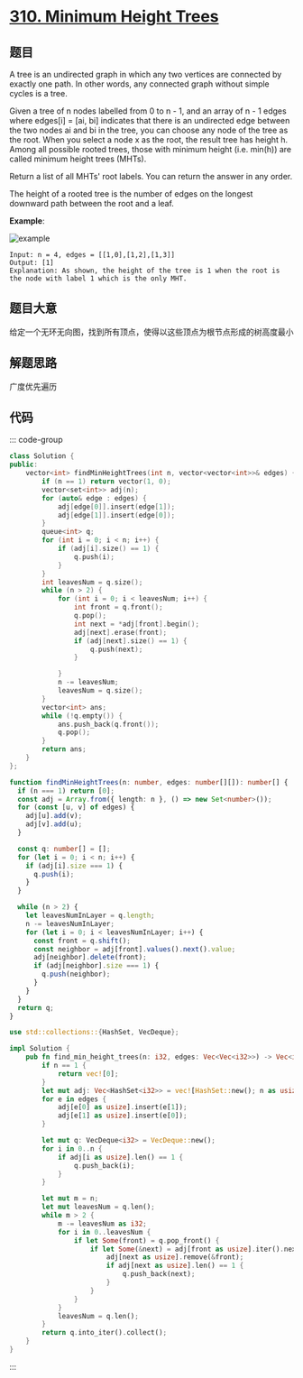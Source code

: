 # [310. Minimum Height Trees](https://leetcode.cn/problems/minimum-height-trees/description/)


## 题目

A tree is an undirected graph in which any two vertices are connected by exactly one path. In other words, any connected graph without simple cycles is a tree.

Given a tree of n nodes labelled from 0 to n - 1, and an array of n - 1 edges where edges[i] = [ai, bi] indicates that there is an undirected edge between the two nodes ai and bi in the tree, you can choose any node of the tree as the root. When you select a node x as the root, the result tree has height h. Among all possible rooted trees, those with minimum height (i.e. min(h))  are called minimum height trees (MHTs).

Return a list of all MHTs' root labels. You can return the answer in any order.

The height of a rooted tree is the number of edges on the longest downward path between the root and a leaf.

**Example**:

![example](https://assets.leetcode.com/uploads/2020/09/01/e1.jpg)

```
Input: n = 4, edges = [[1,0],[1,2],[1,3]]
Output: [1]
Explanation: As shown, the height of the tree is 1 when the root is the node with label 1 which is the only MHT.
```

## 题目大意

给定一个无环无向图，找到所有顶点，使得以这些顶点为根节点形成的树高度最小

## 解题思路

广度优先遍历

## 代码

::: code-group
```cpp [c++]
class Solution {
public:
    vector<int> findMinHeightTrees(int n, vector<vector<int>>& edges) {
        if (n == 1) return vector(1, 0);
        vector<set<int>> adj(n);
        for (auto& edge : edges) {
            adj[edge[0]].insert(edge[1]);
            adj[edge[1]].insert(edge[0]);
        }
        queue<int> q;
        for (int i = 0; i < n; i++) {
            if (adj[i].size() == 1) {
                q.push(i);
            }
        }
        int leavesNum = q.size();
        while (n > 2) {
            for (int i = 0; i < leavesNum; i++) {
                int front = q.front();
                q.pop();
                int next = *adj[front].begin();
                adj[next].erase(front);
                if (adj[next].size() == 1) {
                    q.push(next);
                }

            }
            n -= leavesNum;
            leavesNum = q.size();
        }
        vector<int> ans;
        while (!q.empty()) {
            ans.push_back(q.front());
            q.pop();
        }
        return ans;
    }
};
```

```ts
function findMinHeightTrees(n: number, edges: number[][]): number[] {
  if (n === 1) return [0];
  const adj = Array.from({ length: n }, () => new Set<number>());
  for (const [u, v] of edges) {
    adj[u].add(v);
    adj[v].add(u);
  }

  const q: number[] = [];
  for (let i = 0; i < n; i++) {
    if (adj[i].size === 1) {
      q.push(i);
    }
  }

  while (n > 2) {
    let leavesNumInLayer = q.length;
    n -= leavesNumInLayer;
    for (let i = 0; i < leavesNumInLayer; i++) {
      const front = q.shift();
      const neighbor = adj[front].values().next().value;
      adj[neighbor].delete(front);
      if (adj[neighbor].size === 1) {
        q.push(neighbor);
      }
    }
  }
  return q;
}
```

```rs [rust]
use std::collections::{HashSet, VecDeque};

impl Solution {
    pub fn find_min_height_trees(n: i32, edges: Vec<Vec<i32>>) -> Vec<i32> {
        if n == 1 {
            return vec![0];
        }
        let mut adj: Vec<HashSet<i32>> = vec![HashSet::new(); n as usize];
        for e in edges {
            adj[e[0] as usize].insert(e[1]);
            adj[e[1] as usize].insert(e[0]);
        }

        let mut q: VecDeque<i32> = VecDeque::new();
        for i in 0..n {
            if adj[i as usize].len() == 1 {
                q.push_back(i);
            }
        }

        let mut m = n;
        let mut leavesNum = q.len();
        while m > 2 {
            m -= leavesNum as i32;
            for i in 0..leavesNum {
                if let Some(front) = q.pop_front() {
                    if let Some(&next) = adj[front as usize].iter().next() {
                        adj[next as usize].remove(&front);
                        if adj[next as usize].len() == 1 {
                            q.push_back(next);
                        }
                    }
                }
            }
            leavesNum = q.len();
        }
        return q.into_iter().collect();
    }
}
```

:::